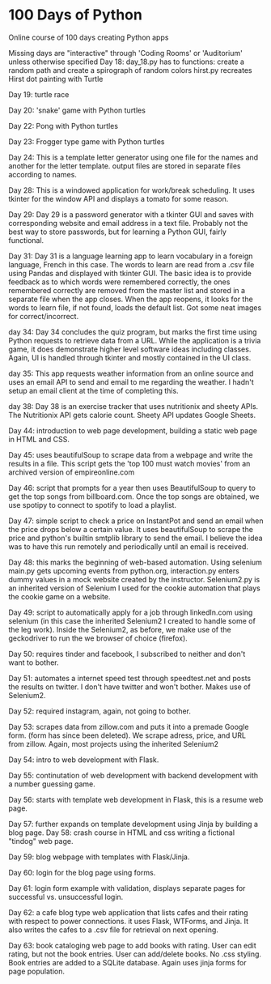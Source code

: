 # 100 Days of Python
 Online course of 100 days creating Python apps

Missing days are "interactive" through 'Coding Rooms' or 'Auditorium' unless otherwise specified
Day 18:		day_18.py has to functions: create a random path and create a spirograph of random colors
		hirst.py recreates Hirst dot painting with Turtle

Day 19:		turtle race

Day 20:		'snake' game with Python turtles

Day 22:		Pong with Python turtles

Day 23:		Frogger type game with Python turtles

Day 24:		This is a template letter generator using one file for the names and another for the letter template. output files are stored in separate files according to names.

Day 28:		This is a windowed application for work/break scheduling. It uses tkinter for the window API and displays a tomato for some reason.

Day 29:		Day 29 is a password generator with a tkinter GUI and saves with corresponding website and email address in a text file. Probably not the best way to store passwords, but for learning a Python GUI, fairly functional.

Day 31:		Day 31 is a language learning app to learn vocabulary in a foreign language, French in this case. The words to learn are read from a .csv file using Pandas and displayed with tkinter GUI. The basic idea is to provide feedback as to which words were remembered correctly, the ones remembered correctly are removed from the master list and stored in a separate file when the app closes. When the app reopens, it looks for the words to learn file, if not found, loads the default list. Got some neat images for correct/incorrect.

day 34:		Day 34 concludes the quiz program, but marks the first time using Python requests to retrieve data from a URL. While the application is a trivia game, it does demonstrate higher level software ideas including classes. Again, UI is handled through tkinter and mostly contained in the UI class.

day 35:		This app requests weather information from an online source and uses an email API to send and email to me regarding the weather. I hadn't setup an email client at the time of completing this.

day 38:		Day 38 is an exercise tracker that uses nutritionix and sheety APIs. The Nutritionix API gets calorie count. Sheety API updates Google Sheets.

Day 44:		introduction to web page development, building a static web page in HTML and CSS.

Day 45:		uses beautifulSoup to scrape data from a webpage and write the results in a file. This script gets the 'top 100 must watch movies' from an archived version of empireonline.com

Day 46:		script that prompts for a year then uses BeautifulSoup to query to get the top songs from billboard.com. Once the top songs are obtained, we use spotipy to connect to spotify to load a playlist.

Day 47:		simple script to check a price on InstantPot and send an email when the price drops below a certain value. It uses beautifulSoup to scrape the price and python's builtin smtplib library to send the email. I believe the idea was to have this run remotely and periodically until an email is received.

Day 48:		this marks the beginning of web-based automation. Using selenium main.py gets upcoming events from python.org, interaction.py enters dummy values in a mock website created by the instructor. Selenium2.py is an inherited version of Selenium I used for the cookie automation that plays the cookie game on a website.

Day 49:		script to automatically apply for a job through linkedIn.com using selenium (in this case the inherited Selenium2 I created to handle some of the leg work).  Inside the Selenium2, as before, we make use of the geckodriver to run the we browser of choice (firefox).

Day 50:		requires tinder and facebook, I subscribed to neither and don't want to bother.

Day 51:		automates a internet speed test through speedtest.net and posts the results on twitter. I don't have twitter and won't bother. Makes use of Selenium2.

Day 52:		required instagram, again, not going to bother.

Day 53:		scrapes data from zillow.com and puts it into a premade Google form. (form has since been deleted). We scrape adress, price, and URL from zillow. Again, most projects using the inherited Selenium2

Day 54:		intro to web development with Flask. 

Day 55:		continutation of web development with backend development with a number guessing game.

Day 56:		starts with template web development in Flask, this is a resume web page.

Day 57:		further expands on template development using Jinja by building a blog page.
Day 58:		crash course in HTML and css writing a fictional "tindog" web page. 

Day 59:		blog webpage with templates with Flask/Jinja. 

Day 60:		login for the blog page using forms. 

Day 61:		login form example with validation, displays separate pages for successful vs. unsuccessful login.

Day 62:		a cafe blog type web  application that lists cafes and their rating with respect to power connections. it uses Flask, WTForms, and Jinja. It also writes the cafes to a .csv file for retrieval on next opening.

Day 63:		book cataloging web page to add books with rating. User can edit rating, but not the book entries. User can add/delete books. No .css styling. Book entries are added to a SQLite database. Again uses jinja forms for page population.
